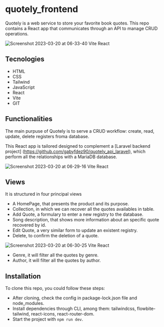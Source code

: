# quotely_frontend
Quotely is a web service to store your favorite book quotes. This repo contains a React app that communicates through an API to manage CRUD operations.

![Screenshot 2023-03-20 at 06-33-40 Vite React](https://user-images.githubusercontent.com/117080861/226255252-6773e3b5-fdb3-4273-89ba-c519f33c42ad.png)

## Tecnologies
* HTML
* CSS
* Tailwind
* JavaScript
* React
* Vite
* GIT

## Functionalities
The main purpuse of Quotely is to serve a CRUD workflow: create, read, update, delete registers froma database. 

This React app is tailored designed to complement a [Laravel backend project] (https://github.com/gabyfdez90/quotely_api_laravel), which perform all the relationships with a MariaDB database.

![Screenshot 2023-03-20 at 06-29-16 Vite React](https://user-images.githubusercontent.com/117080861/226256332-f741edf5-089a-4921-a3e9-c472ab16b4d8.png)

## Views

It is structured in four principal views

* A HomePage, that presents the product and its purpose.
* Collection, in which we can recover all the quotes availables in table.
* Add Quote, a formulary to enter a new registry to the database.
* Song description, that shows more information about an specific quote recovered by id.
* Edit Quote, a very similar form to update an existent registry.
* Delete, to confirm the deletion of a quote.

![Screenshot 2023-03-20 at 06-30-25 Vite React](https://user-images.githubusercontent.com/117080861/226258560-8eeb3fe0-835b-4374-a046-f647bf900034.png)


* Genre, it will filter all the quotes by genre.
* Author, it will filter all the quotes by author.

## Installation

To clone this repo, you could follow these steps:

* After cloning, check the config in package-lock.json file and node_modules.
* Install dependencies through CLI, among them: tailwindcss, flowbite-tailwind, react-icons, react-router-dom.
* Start the project with `npm run dev`.



